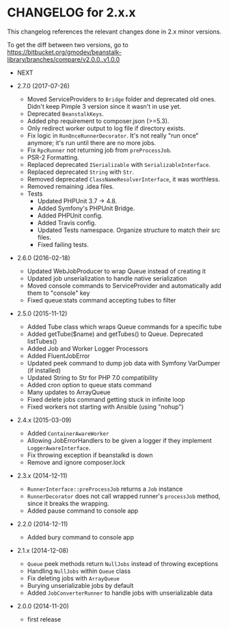 CHANGELOG for 2.x.x
===================

This changelog references the relevant changes done in 2.x minor versions.

To get the diff between two versions, go to 
https://bitbucket.org/gmodev/beanstalk-library/branches/compare/v2.0.0..v1.0.0

* NEXT

* 2.7.0 (2017-07-26)
    * Moved ServiceProviders to `Bridge` folder and deprecated old ones. Didn't keep Pimple 3 version since it wasn't in use yet.
    * Deprecated `BeanstalkKeys`.
    * Added php requirement to composer.json (>=5.3).
    * Only redirect worker output to log file if directory exists.
    * Fix logic in `RunOnceRunnerDecorator`. It's not really "run once" anymore; it's run until there are no more jobs.
    * Fix `RpcRunner` not returning job from `preProcessJob`.
    * PSR-2 Formatting.
    * Replaced deprecated `ISerializable` with `SerializableInterface`.
    * Replaced deprecated `String` with `Str`.
    * Removed deprecated `ClassNameResolverInterface`, it was worthless.
    * Removed remaining .idea files.
    * Tests
        * Updated PHPUnit 3.7 -> 4.8.
        * Added Symfony's PHPUnit Bridge.
        * Added PHPUnit config. 
        * Added Travis config.
        * Updated Tests namespace. Organize structure to match their src files.
        * Fixed failing tests.

* 2.6.0 (2016-02-18)
    * Updated WebJobProducer to wrap Queue instead of creating it
    * Updated job unserialization to handle native serialization
    * Moved console commands to ServiceProvider and automatically add them to "console" key
    * Fixed queue:stats command accepting tubes to filter

* 2.5.0 (2015-11-12)
    * Added Tube class which wraps Queue commands for a specific tube
    * Added getTube($name) and getTubes() to Queue. Deprecated listTubes()
    * Added Job and Worker Logger Processors
    * Added FluentJobError
    * Updated peek command to dump job data with Symfony VarDumper (if installed)
    * Updated String to Str for PHP 7.0 compatibility
    * Added cron option to queue stats command
    * Many updates to ArrayQueue
    * Fixed delete jobs command getting stuck in infinite loop
    * Fixed workers not starting with Ansible (using "nohup")

* 2.4.x (2015-03-09)

    * Added `ContainerAwareWorker`
    * Allowing JobErrorHandlers to be given a logger if they implement `LoggerAwareInterface`.
    * Fix throwing exception if beanstalkd is down
    * Remove and ignore composer.lock

* 2.3.x (2014-12-11)

    * `RunnerInterface::preProcessJob` returns a `Job` instance
    * `RunnerDecorator` does not call wrapped runner's `processJob` method, since it breaks the wrapping.
    * Added pause command to console app

* 2.2.0 (2014-12-11)

    * Added bury command to console app

* 2.1.x (2014-12-08)

    * `Queue` peek methods return `NullJobs` instead of throwing exceptions
    * Handling `NullJobs` within `Queue` class
    * Fix deleting jobs with `ArrayQueue`
    * Burying unserializable jobs by default
    * Added `JobConverterRunner` to handle jobs with unserializable data

* 2.0.0 (2014-11-20)

    * first release
